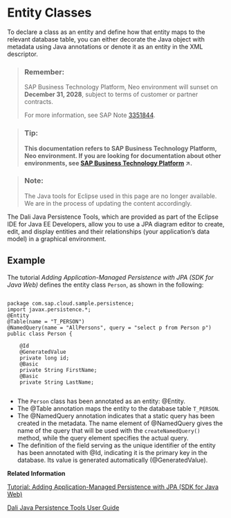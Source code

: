<!-- loioe64e0e1cbb571014bd7b881f4531ac38 -->

# Entity Classes

To declare a class as an entity and define how that entity maps to the relevant database table, you can either decorate the Java object with metadata using Java annotations or denote it as an entity in the XML descriptor.

> ### Remember:  
> SAP Business Technology Platform, Neo environment will sunset on **December 31, 2028**, subject to terms of customer or partner contracts.
> 
> For more information, see SAP Note [3351844](https://me.sap.com/notes/3351844).

> ### Tip:  
> **This documentation refers to SAP Business Technology Platform, Neo environment. If you are looking for documentation about other environments, see [SAP Business Technology Platform](https://help.sap.com/viewer/65de2977205c403bbc107264b8eccf4b/Cloud/en-US/6a2c1ab5a31b4ed9a2ce17a5329e1dd8.html "SAP Business Technology Platform (SAP BTP) is an integrated offering comprised of the following technology portfolios: application development; process automation; integration; data, analytics, and enterprise planning; artificial intelligence. The platform offers users the ability to turn data into business value, compose end-to-end business processes, connect entire IT landscapes, and personalize, build and extend SAP applications. This reduces the overall total cost of ownership maintaining SAP landscapes and third-party software across end-to-end business processes.") :arrow_upper_right:.**

> ### Note:  
> The Java tools for Eclipse used in this page are no longer available. We are in the process of updating the content accordingly.

The Dali Java Persistence Tools, which are provided as part of the Eclipse IDE for Java EE Developers, allow you to use a JPA diagram editor to create, edit, and display entities and their relationships \(your application’s data model\) in a graphical environment.



## Example

The tutorial *Adding Application-Managed Persistence with JPA \(SDK for Java Web\)* defines the entity class `Person`, as shown in the following:

```

package com.sap.cloud.sample.persistence;
import javax.persistence.*;
@Entity
@Table(name = "T_PERSON")
@NamedQuery(name = "AllPersons", query = "select p from Person p")
public class Person {

	@Id
	@GeneratedValue
	private long id;
	@Basic
	private String FirstName;
	@Basic
	private String LastName;


```

-   The `Person` class has been annotated as an entity: @Entity.
-   The @Table annotation maps the entity to the database table `T_PERSON`.
-   The @NamedQuery annotation indicates that a static query has been created in the metadata. The name element of @NamedQuery gives the name of the query that will be used with the `createNamedQuery()` method, while the query element specifies the actual query.
-   The definition of the field serving as the unique identifier of the entity has been annotated with @Id, indicating it is the primary key in the database. Its value is generated automatically \(@GeneratedValue\).

**Related Information**  


[Tutorial: Adding Application-Managed Persistence with JPA \(SDK for Java Web\)](tutorial-adding-application-managed-persistence-with-jpa-sdk-for-java-web-e4aeacd.md#loioe4aeacd2bb5710148ee99255136d96a5 "Use JPA to apply application-managed persistence in a simple Java EE web application that manages a list of persons.")

[Dali Java Persistence Tools User Guide](http://www.eclipse.org/webtools/dali/docs/dali_user_guide_2.2.pdf)

